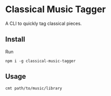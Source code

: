 # Classical Music Tagger

A CLI to quickly tag classical pieces.

## Install

Run
```shell
npm i -g classical-music-tagger
```

## Usage
```shell
cmt path/to/music/library
```
